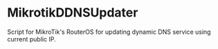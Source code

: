 # MikrotikDDNSUpdater
Script for MikroTik's RouterOS for updating dynamic DNS service using current public IP.
